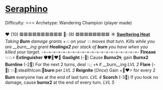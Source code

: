 # [__**Seraphino**__](<https://youtu.be/LzPplBE75tQ?si=HIiWLXvJX0X6ARiF>)
Difficulty: ⭐⭐⭐
Archetype: Wandering Champion (player made)

❤️ (10) 🟥🟥🟥🟥🟥🟥🟥🟥🟥🟥
🔷: (8) 🟦🟦🟦🟦🟦🟦🟦🟦
☀️ [**Sweltering Heat**](https://cdn.discordapp.com/attachments/1132070747557330984/1175328046065131582/download_5.jpg?ex=656ad48a&is=65585f8a&hm=3f87e33ab85625182fe281c9ca585eb77193cd5f59a4aa5a44ae1067967cb806&)
*Taking __Burn__ damage grants +💥 on your 💥 moves that turn. Kills while you are __burn__ing grant __Healingx2__ per stack of __burn__ you have when you killed your target.*
-=-=-=-=-=-=-=-=-=-=-=-=-=-=-=-=-=-=-=-=-
**Fireaxe** 💥💥⚡
**Extinguisher** 🛡️🛡️🔀❤️🔷
**Gaslight** (-🔷) Cause __Burnx2🌀__; gain __Burnx2__
**Burnline** (-2🔷) For the next 2 turns, deal 💥; +🌀 if __burn__ing *LVL 2*
**Flare** (-🔷) 💥🔀:stealthIcon:🔀__burn__ per *LVL 3*
**Reignite** (*Once*) Gain +🔷❤️⚡ for every 2 __Burn__ everyone has at the end of last turn. *LVL 4*
**Scorch** (-3🔷) If you took no damage, cause __burnx2__ at the end of every turn. *LVL 5*
